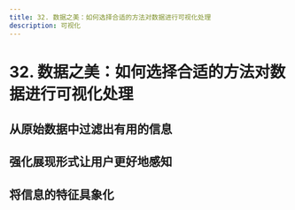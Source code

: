 ```yaml
---
title: 32. 数据之美：如何选择合适的方法对数据进行可视化处理
description: 可视化
---
```


# 32. 数据之美：如何选择合适的方法对数据进行可视化处理

## 从原始数据中过滤出有用的信息

## 强化展现形式让用户更好地感知

## 将信息的特征具象化
